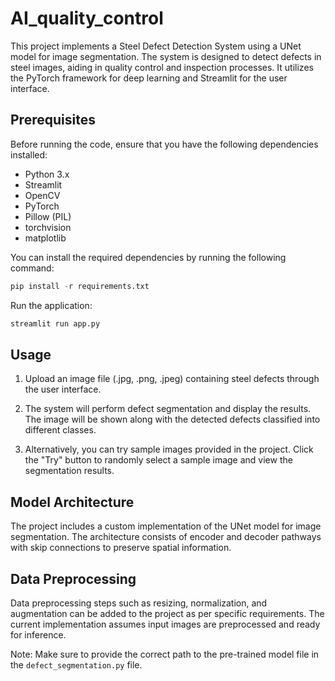 # AI_quality_control
This project implements a Steel Defect Detection System using a UNet model for image segmentation. The system is designed to detect  defects in steel images, aiding in quality control and inspection processes. It utilizes the PyTorch framework for deep learning and Streamlit for the user interface.


## Prerequisites

Before running the code, ensure that you have the following dependencies installed:

- Python 3.x
- Streamlit
- OpenCV
- PyTorch
- Pillow (PIL)
- torchvision
- matplotlib

You can install the required dependencies by running the following command:

```python
pip install -r requirements.txt
```

Run the application:

```python
streamlit run app.py
```


## Usage

1. Upload an image file (.jpg, .png, .jpeg) containing steel defects through the user interface.

2. The system will perform defect segmentation and display the results. The image will be shown along with the detected defects classified into different classes.

3. Alternatively, you can try sample images provided in the project. Click the "Try" button to randomly select a sample image and view the segmentation results.

## Model Architecture

The project includes a custom implementation of the UNet model for image segmentation. The architecture consists of encoder and decoder pathways with skip connections to preserve spatial information.


## Data Preprocessing

Data preprocessing steps such as resizing, normalization, and augmentation can be added to the project as per specific requirements. The current implementation assumes input images are preprocessed and ready for inference.

Note: Make sure to provide the correct path to the pre-trained model file in the `defect_segmentation.py` file.